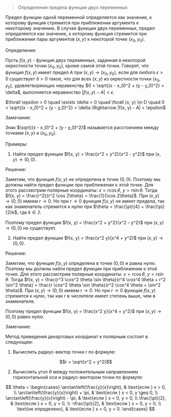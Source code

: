 > Определения предела функции двух переменных:

Предел функции одной переменной определяется как значение, к которому функция стремится при приближении аргумента к некоторому значению. В случае функции двух переменных, предел определяется как значение, к которому функция стремится при приближении пары аргументов $(x, y)$ к некоторой точке $(x_0, y_0)$.

Определение:

Пусть $f(x, y)$ - функция двух переменных, заданная в некоторой окрестности точки $(x_0, y_0)$, кроме самой этой точки. Говорят, что функция $f(x, y)$ имеет предел $A$ при $(x, y) \rightarrow (x_0, y_0)$, если для любого $\epsilon > 0$ существует $\delta > 0$ такое, что для всех $(x, y)$ из окрестности точки $(x_0, y_0)$, удовлетворяющих неравенству $0 < \sqrt{(x - x_0)^2 + (y - y_0)^2} < \delta$, выполняется неравенство $|f(x, y) - A| < \epsilon$.

$\forall \epsilon > 0 \quad \exists \delta > 0 \quad \forall (x, y) \in D \quad 0 < \sqrt{(x - x_0)^2 + (y - y_0)^2} < \delta \Rightarrow |f(x, y) - A| < \epsilon$

Замечание:

Знак $\sqrt{(x - x_0)^2 + (y - y_0)^2}$ называется расстоянием между точками $(x, y)$ и $(x_0, y_0)$.

Примеры:

1. Найти предел функции $f(x, y) = \frac{x^2 + y^2}{x^2 - y^2}$ при $(x, y) \rightarrow (0, 0)$.

Решение:

Заметим, что функция $f(x, y)$ не определена в точке $(0, 0)$. Поэтому мы должны найти предел функции при приближении к этой точке. Для этого рассмотрим полярные координаты: $x = r \cos \theta$, $y = r \sin \theta$. Тогда $f(x, y) = \frac{r^2}{r^2 \cos 2\theta} = \frac{1}{\cos 2\theta}$. При $(x, y) \rightarrow (0, 0)$ имеем $r \rightarrow 0$. Но при $r \rightarrow 0$ функция $f(x, y)$ не имеет предела, так как знаменатель стремится к нулю при $\theta = \frac{\pi}{4} + \frac{\pi}{2}k$, где $k \in \mathbb{Z}$.

Поэтому предел функции $f(x, y) = \frac{x^2 + y^2}{x^2 - y^2}$ при $(x, y) \rightarrow (0, 0)$ не существует.

2. Найти предел функции $f(x, y) = \frac{x^2 y}{x^4 + y^2}$ при $(x, y) \rightarrow (0, 0)$.

Решение:

Заметим, что функция $f(x, y)$ определена в точке $(0, 0)$ и равна нулю. Поэтому мы должны найти предел функции при приближении к этой точке. Для этого рассмотрим полярные координаты: $x = r \cos \theta$, $y = r \sin \theta$. Тогда $f(x, y) = \frac{r^3 \cos^2 \theta \sin \theta}{r^4 \cos^4 \theta + r^2 \sin^2 \theta} = \frac{r \cos^2 \theta \sin \theta}{r^2 \cos^4 \theta + \sin^2 \theta}$. При $(x, y) \rightarrow (0, 0)$ имеем $r \rightarrow 0$. Но при $r \rightarrow 0$ функция $f(x, y)$ стремится к нулю, так как $r$ в числителе имеет степень выше, чем в знаменателе.

Поэтому предел функции $f(x, y) = \frac{x^2 y}{x^4 + y^2}$ при $(x, y) \rightarrow (0, 0)$ равен нулю.

Замечание:

Метод приведения декартовых координат к полярным состоит в следующем:

1. Вычислить радиус-вектор точки $r$ по формуле:

$$r = \sqrt{x^2 + y^2}$$

2. Вычислить угол $\theta$ между положительным направлением горизонтальной оси и радиус-вектором точки по формуле:

$$
\theta = \begin{cases}
\arctan\left(\frac{y}{x}\right), & \text{если } x > 0, \\
\arctan\left(\frac{y}{x}\right) + \pi, & \text{если } x < 0, y \geq 0, \\
\arctan\left(\frac{y}{x}\right) - \pi, & \text{если } x < 0, y < 0, \\
\frac{\pi}{2}, & \text{если } x = 0, y > 0, \\
-\frac{\pi}{2}, & \text{если } x = 0, y < 0, \\
\text{не определено}, & \text{если } x = 0, y = 0.
\end{cases}
$$